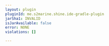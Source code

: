 ```yaml
---
layout: plugin
pluginId: me.s2marine.shine.ide-gradle-plugin
jarSha1: INVALID
isJarAvailable: false
error: NONE
violations: []

---
```

